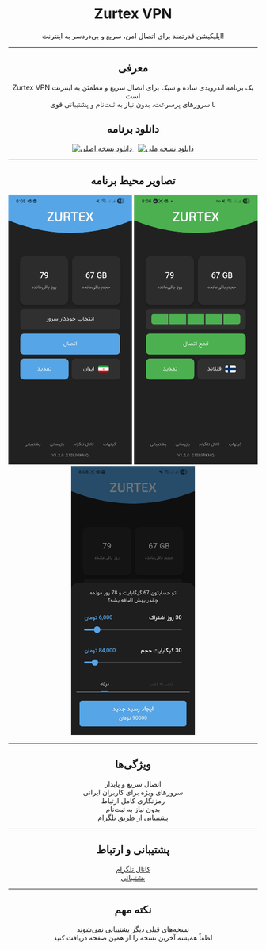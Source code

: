 <h1 align="center">Zurtex VPN</h1>

<p align="center">
  اپلیکیشن قدرتمند برای اتصال امن، سریع و بی‌دردسر به اینترنت!
</p>

---

<div align="center">

## معرفی

Zurtex VPN یک برنامه اندرویدی ساده و سبک برای اتصال سریع و مطمئن به اینترنت است  
با سرورهای پرسرعت، بدون نیاز به ثبت‌نام و پشتیبانی قوی

## دانلود برنامه

<p align="center">
  <a href="https://github.com/AH96HSQ/Zurtex-Releases/releases/download/v1.3.0/zurtexMainV1.3.0.apk">
    <img src="https://img.shields.io/badge/دانلود-نسخه-اصلی-APK-56A6E7?style=for-the-badge&logo=android&logoColor=white" alt="دانلود نسخه اصلی" />
  </a>
  &nbsp;
  <a href="https://github.com/AH96HSQ/Zurtex-Releases/releases/download/v1.3.0/zurtexMelliV1.1.0.apk">
    <img src="https://img.shields.io/badge/دانلود-نسخه-ملی-APK-9700FF?style=for-the-badge&logo=android&logoColor=white" alt="دانلود نسخه ملی" />
  </a>
</p>

---

## تصاویر محیط برنامه

<p align="center">
  <img src="docs/ScreenShots/ScreenShot (1).jpg" width="250" />
  <img src="docs/ScreenShots/ScreenShot (2).jpg" width="250" />
  <img src="docs/ScreenShots/ScreenShot (3).jpg" width="250" />
</p>

---

## ویژگی‌ها

اتصال سریع و پایدار  
سرورهای ویژه برای کاربران ایرانی  
رمزنگاری کامل ارتباط  
بدون نیاز به ثبت‌نام  
پشتیبانی از طریق تلگرام

---

## پشتیبانی و ارتباط

[کانال تلگرام](https://t.me/ZurtexV2rayApp)  
[پشتیبانی](https://t.me/Zurtexapp)

---

## نکته مهم

نسخه‌های قبلی دیگر پشتیبانی نمی‌شوند  
لطفاً همیشه آخرین نسخه را از همین صفحه دریافت کنید

</div>
